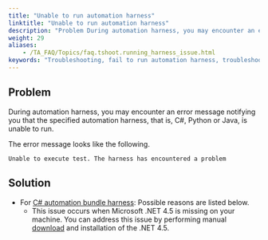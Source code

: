 ```yaml
--- 
title: "Unable to run automation harness"
linktitle: "Unable to run automation harness"
description: "Problem During automation harness, you may encounter an error message notifying you that the specified automation harness, that is, C#, Python or Java, is unable to run. The error message looks like ..."
weight: 29
aliases: 
    - /TA_FAQ/Topics/faq.tshoot.running_harness_issue.html
keywords: "Troubleshooting, fail to run automation harness, troubleshooting"
---
```


## Problem

During automation harness, you may encounter an error message notifying you that the specified automation harness, that is, C\#, Python or Java, is unable to run.

The error message looks like the following.

```
Unable to execute test. The harness has encountered a problem
```

## Solution

-   For [C\# automation bundle harness](/testarchitect-tutorial/part-3-extending-testarchitect/lesson-8-using-an-automation-harness/working-with-the-c-bundle-harness/): Possible reasons are listed below.
    -   This issue occurs when Microsoft .NET 4.5 is missing on your machine. You can address this issue by performing manual [download](https://www.microsoft.com/net/download) and installation of the .NET 4.5.






